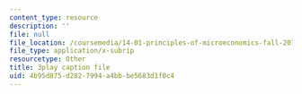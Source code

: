 ```yaml
---
content_type: resource
description: ''
file: null
file_location: /coursemedia/14-01-principles-of-microeconomics-fall-2018/4b95d875d2827994a4bbbe5683d1f0c4_ufrYzoR_4xE.srt
file_type: application/x-subrip
resourcetype: Other
title: 3play caption file
uid: 4b95d875-d282-7994-a4bb-be5683d1f0c4
---
```

